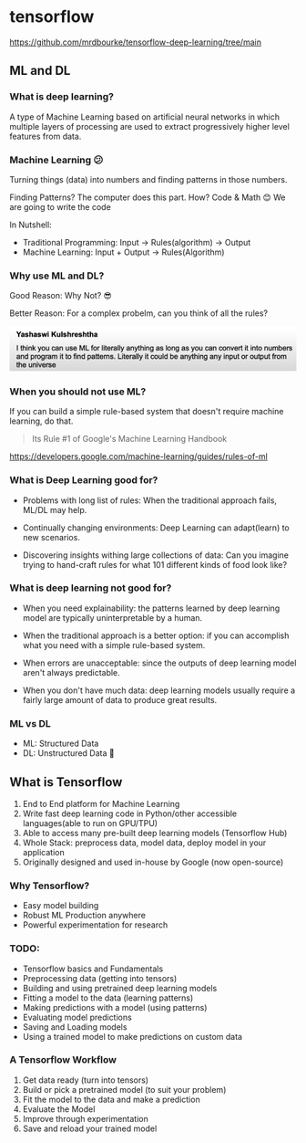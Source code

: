 # tensorflow

https://github.com/mrdbourke/tensorflow-deep-learning/tree/main


## ML and DL

### What is deep learning?
A type of Machine Learning based on artificial neural networks in which multiple layers of processing are used to extract progressively higher level features from data.


### Machine Learning 😕
Turning things (data) into numbers and finding patterns in those numbers.

Finding Patterns? The computer does this part. How? Code & Math 😊 We are going to write the code 

In Nutshell: 

- Traditional Programming: Input -> Rules(algorithm) -> Output
- Machine Learning: Input + Output -> Rules(Algorithm)


### Why use ML and DL?
Good Reason: Why Not? 😎

Better Reason: For a complex probelm, can you think of all the rules?

![comment](assets/0.00-comment.png)

### When you should not use ML?
If you can build a simple rule-based system that doesn't require machine learning, do that.

> Its Rule #1 of Google's Machine Learning Handbook

https://developers.google.com/machine-learning/guides/rules-of-ml


### What is Deep Learning good for?
- Problems with long list of rules: When the traditional approach fails, ML/DL may help.

- Continually changing environments: Deep Learning can adapt(learn) to new scenarios. 

- Discovering insights withing large collections of data: Can you imagine trying to hand-craft rules for what 101 different kinds of food look like?


### What is deep learning not good for?

- When you need explainability: the patterns learned by deep learning model are typically uninterpretable by a human.

- When the traditional approach is a better option: if you can accomplish what you need with a simple rule-based system. 

- When errors are unacceptable: since the outputs of deep learning model aren't always predictable. 

- When you don't have much data: deep learning models usually require a fairly large amount of data to produce great results.

### ML vs DL
- ML: Structured Data
- DL: Unstructured Data 🤔

## What is Tensorflow
1. End to End platform for Machine Learning
2. Write fast deep learning code in Python/other accessible languages(able to run on GPU/TPU)
3. Able to access many pre-built deep learning models (Tensorflow Hub)
4. Whole Stack: preprocess data, model data, deploy model in your application
5. Originally designed and used in-house by Google (now open-source)


### Why Tensorflow?
- Easy model building
- Robust ML Production anywhere
- Powerful experimentation for research


### TODO:
- Tensorflow basics and Fundamentals
- Preprocessing data (getting into tensors)
- Building and using pretrained deep learning models
- Fitting a model to the data (learning patterns)
- Making predictions with a model (using patterns)
- Evaluating model predictions
- Saving and Loading models
- Using a trained model to make predictions on custom data


### A Tensorflow Workflow
1. Get data ready (turn into tensors)
2. Build or pick a pretrained model (to suit your problem)
3. Fit the model to the data and make a prediction
4. Evaluate the Model
5. Improve through experimentation
6. Save and reload your trained model